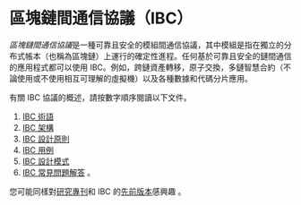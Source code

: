 # 區塊鏈間通信協議（IBC）

*區塊鏈間通信協議*是一種可靠且安全的模組間通信協議，其中模組是指在獨立的分布式帳本（也稱為區塊鏈）上運行的確定性進程。任何基於可靠且安全的鏈間通信的應用程式都可以使用 IBC。例如，跨鏈資產轉移，原子交換，多鏈智慧合約（不論使用或不使用相互可理解的虛擬機）以及各種數據和代碼分片應用。

有關 IBC 協議的概述，請按數字順序閱讀以下文件。

1. [IBC 術語](./1_IBC_TERMINOLOGY.md)
2. [IBC 架構](./2_IBC_ARCHITECTURE.md)
3. [IBC 設計原則](./3_IBC_DESIGN_PRINCIPLES.md)
4. [IBC 用例](./4_IBC_USECASES.md)
5. [IBC 設計模式](./5_IBC_DESIGN_PATTERNS.md)
6. [IBC 常見問題解答](./6_IBC_FAQ.md) 。

您可能同樣對[研究專刊](./RESEARCH.md)和 IBC 的[先前版本](./../archive)感興趣 。

